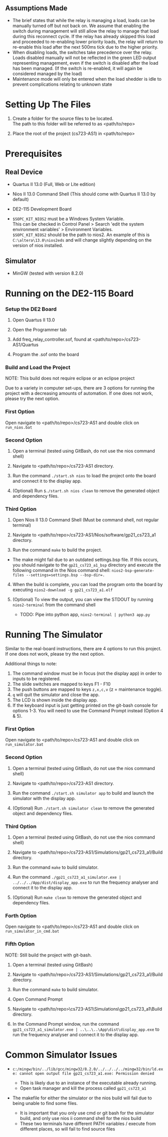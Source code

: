 ## Assumptions Made

- The brief states that while the relay is managing a load, loads can be manually turned off but not back on.
  We assume that enabling the switch during management will still allow the relay to manage that load during this reconnect cycle.
  If the relay has already skipped this load and proceeded to re-enabling lower priority loads, the relay will return to re-enable this load after the next 500ms tick due to the higher priority.
- When disabling loads, the switches take precedence over the relay. Loads disabled manually will not be reflected in the green LED output representing management, even if the switch is disabled after the load has been managed. (If the switch is re-enabled, it will again be considered managed by the load)
- Maintenance mode will only be entered when the load shedder is idle to prevent complications relating to unknown state

# Setting Up The Files

1. Create a folder for the source files to be located.  
   The path to this folder will be referred to as <path/to/repo>

2. Place the root of the project (cs723-AS1) in <path/to/repo>

# Prerequisites

## Real Device

- Quartus II 13.0 (Full, Web or Lite edition)

- Nios II 13.0 Command Shell (This should come with Quartus II 13.0 by default)

- DE2-115 Development Board

- `$SOPC_KIT_NIOS2` must be a Windows System Variable.  
  This can be checked in Control Panel > Search 'edit the system environment variables' > Environment Variables.  
  `$SOPC_KIT_NIOS2` should be the path to nios2. An example of this is `C:\altera\13.0\nios2eds` and will change slightly depending on the version of nios installed.

## Simulator

- MinGW (tested with version 8.2.0)

# Running on the DE2-115 Board

### Setup the DE2 Board

1. Open Quartus II 13.0

2. Open the Programmer tab

3. Add freq_relay_controller.sof, found at <path/to/repo>/cs723-AS1/Quartus

4. Program the .sof onto the board

### Build and Load the Project

NOTE: This build does not require eclipse or an eclipse project

Due to a variety in computer set-ups, there are 3 options for running the project with a decreasing amounts of automation. If one does not work, please try the next option.

### First Option

Open navigate to <path/to/repo>/cs723-AS1 and double click on `run_nios.bat`

### Second Option

1. Open a terminal (tested using GitBash, do not use the nios command shell)

2. Navigate to <path/to/repo>/cs723-AS1 directory.

3. Run the command `./start.sh nios` to load the project onto the board and connect it to the display app.

4. (Optional) Run `$./start.sh nios clean` to remove the generated object and dependency files.

### Third Option

1. Open Nios II 13.0 Command Shell (Must be command shell, not regular terminal)

2. Navigate to <path/to/repo>/cs723-AS1/Nios/software/gp21_cs723_a1 directory.

3. Run the command `make` to build the project.

- The make might fail due to an outdated settings.bsp file. If this occurs, you should navigate to the `gp21_cs723_a1_bsp` directory and execute the following command in the Nios command shell: `nios2-bsp-generate-files --settings=settings.bsp --bsp-dir=.`

4. When the build is complete, you can load the program onto the board by executing `nios2-download -g gp21_cs723_a1.elf`

5. (Optional) To view the output, you can view the STDOUT by running `nios2-terminal` from the command shell
   - TODO: Pipe into python app, `nios2-terminal | python3 app.py`

# Running The Simulator

Similar to the real-board instructions, there are 4 options to run this project. If one does not work, please try the next option.

Additional things to note:

1. The command window must be in focus (not the display app) in order to inputs to be registered.
2. The slide switches are mapped to keys F1 - F10
3. The push buttons are mapped to keys `z,x,c,v` (z = maintenance toggle).
4. `q` will quit the simulator and close the app.
5. The LCD is shown inside the display app.
6. If the keyboard input is just getting printed on the git-bash console for options 1-3. You will need to use the Command Prompt instead (Option 4 & 5).

### First Option

Open navigate to <path/to/repo>/cs723-AS1 and double click on `run_simulator.bat`

### Second Option

1. Open a terminal (tested using GitBash, do not use the nios command shell)

2. Navigate to <path/to/repo>/cs723-AS1 directory.

3. Run the command `./start.sh simulator app` to build and launch the simulator with the display app.

4. (Optional) Run `./start.sh simulator clean` to remove the generated object and dependency files.

### Third Option

1. Open a terminal (tested using GitBash, do not use the nios command shell)

2. Navigate to <path/to/repo>/cs723-AS1/Simulations/gp21_cs723_a1/Build directory.

3. Run the command `make` to build simulator.

4. Run the command `./gp21_cs723_a1_simulator.exe | ../../../App/dist/display_app.exe` to run the frequency analyser and connect it to the display app.

5. (Optional) Run `make clean` to remove the generated object and dependency files.

### Forth Option

Open navigate to <path/to/repo>/cs723-AS1 and double click on `run_simulator_in_cmd.bat`

### Fifth Option

NOTE: Still build the project with git-bash.

1. Open a terminal (tested using GitBash)

2. Navigate to <path/to/repo>/cs723-AS1/Simulations/gp21_cs723_a1/Build directory.

3. Run the command `make` to build simulator.

4. Open Command Prompt

5. Navigate to <path/to/repo>\cs723-AS1\Simulations\gp21_cs723_a1\Build directory.

6. In the Command Prompt window, run the command `gp21_cs723_a1_simulator.exe | ..\..\..\App\dist\display_app.exe` to run the frequency analyser and connect it to the display app.

# Common Simulator Issues

- `c:/mingw/bin/../lib/gcc/mingw32/8.2.0/../../../../mingw32/bin/ld.exe: cannot open output file gp21_cs723_a1.exe: Permission denied`

  - This is likely due to an instance of the executable already running.
  - Open task manager and kill the process called `gp21_cs723_a1`

- The makefile for either the simulator or the nios build will fail due to being unable to find some files.
  - It is important that you only use cmd or git bash for the simulator build, and only use nios ii command shell for the nios build
  - These two terminals have different PATH variables / execute from different places, so will fail to find source files
